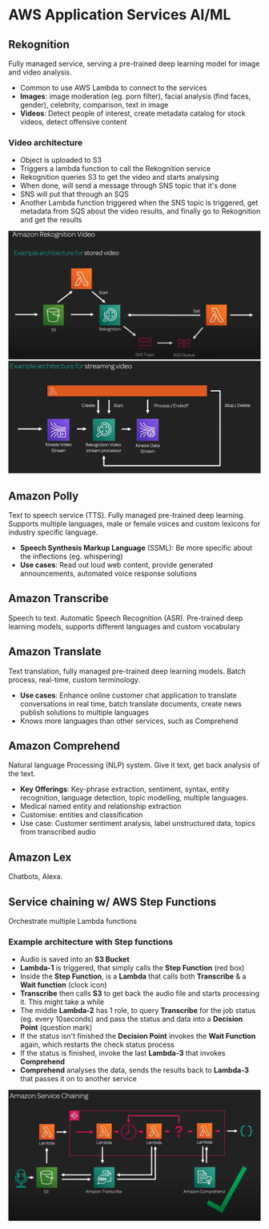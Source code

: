 # AWS Application Services AI/ML

## Rekognition
Fully managed service, serving a pre-trained deep learning model for image and video analysis.
* Common to use AWS Lambda to connect to the services
* **Images**: image moderation (eg. porn filter), facial analysis (find faces, gender), celebrity, comparison, text in image
* **Videos**:  Detect people of interest, create metadata catalog for stock videos, detect offensive content

### Video architecture
* Object is uploaded to S3
* Triggers a lambda function to call the Rekognition service
* Rekognition queries S3 to get the video and starts analysing
* When done, will send a message through SNS topic that it's done
* SNS will put that through an SQS 
* Another Lambda function triggered when the SNS topic is triggered, get metadata from SQS about the video results, and finally go to Rekognition and get the results

![](img/8-rek-video-arch.png)
![](img/8-rek-video-arch-stream.png)

## Amazon Polly 
Text to speech service (TTS). Fully managed pre-trained deep learning. Supports multiple languages, male or female voices and custom lexicons for industry specific language.  
* **Speech Synthesis Markup Language** (SSML): Be more specific about the inflections (eg. whispering)
* **Use cases**: Read out loud web content, provide generated announcements, automated voice response solutions

## Amazon Transcribe
Speech to text. Automatic Speech Recognition (ASR). Pre-trained deep learning models, supports different languages and custom vocabulary

## Amazon Translate
Text translation, fully managed pre-trained deep learning models. Batch process, real-time, custom terminology.
* **Use cases**: Enhance online customer chat application to translate conversations in real time, batch translate documents, create news publish solutions to multiple languages
* Knows more languages than other services, such as Comprehend

## Amazon Comprehend
Natural language Processing (NLP) system. Give it text, get back analysis of the text. 
* **Key Offerings**: Key-phrase extraction, sentiment, syntax, entity recognition, language detection, topic modelling, multiple languages. 
* Medical named entity and relationship extraction
* Customise: entities and classification
* Use case: Customer sentiment analysis, label unstructured data, topics from transcribed audio

## Amazon Lex
Chatbots, Alexa. 

## Service chaining w/ AWS Step Functions
Orchestrate multiple Lambda functions

### Example architecture with Step functions
* Audio is saved into an **S3 Bucket**
* **Lambda-1** is triggered, that simply calls the **Step Function** (red box)
* Inside the **Step Function**, is a **Lambda** that calls both **Transcribe** & a **Wait function** (clock icon)
* **Transcribe** then calls **S3** to get back the audio file and starts processing it. This might take a while 
* The middle **Lambda-2** has 1 role, to query **Transcribe** for the job status (eg. every 10seconds) and pass the status and data into a **Decision Point** (question mark)
* If the status isn't finished the **Decision Point** invokes the **Wait Function** again, which restarts the check status process
* If the status is finished, invoke the last **Lambda-3** that invokes **Comprehend**
* **Comprehend** analyses the data, sends the results back to **Lambda-3** that passes it on to another service

![](img/8-step-architecture.png)